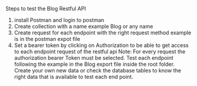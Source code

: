 Steps to test the Blog Restful API

1. install Postman and login to postman
2. Create collection with a name example Blog or any name
3. Create request for each endpoint with the right request method example is in the postman expot file
4. Set a bearer token by clicking on Authorization to be able to get access to each endpoint request of the restful api
Note: For every request the authorization bearer Token must be selected.
      Test each endpoint following the example in the Blog export file inside the root folder.
      Create your own new data or check the database tables to know the right data that is available to test each end point.